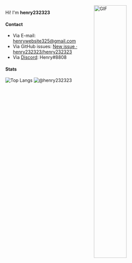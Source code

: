 <img align="right" width="45%" height="45%" alt="GIF" src="raw.githubusercontent.com/henry232323/henry232323/master/images/header.gif" />

Hi! I'm **henry232323**

#### Contact
- Via E-mail: [henrywebsite325@gmail.com](mailto:dianliang233@gmail.com)
- Via GitHub issues: [New issue · henry232323/henry232323](https://github.com/henry232323/henry232323/issues/new)
- Via [Discord](https://discord.com): Henry#8808

#### Stats

![Top Langs](https://github-readme-stats.vercel.app/api/top-langs/?username=henry232323&layout=compact&theme=tokyonight)
![@henry232323](https://github-readme-stats.vercel.app/api?username=henry232323&count_private=true&show_icons=true&theme=tokyonight)
